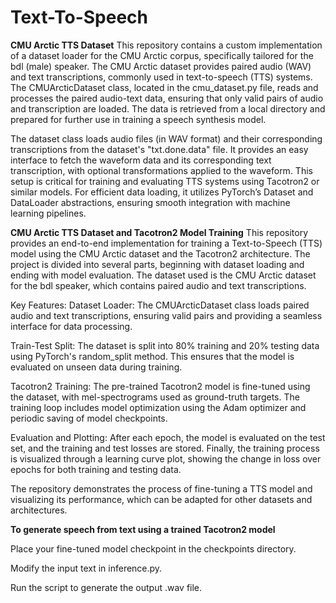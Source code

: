# Text-To-Speech

**CMU Arctic TTS Dataset**
This repository contains a custom implementation of a dataset loader for the CMU Arctic corpus, specifically tailored for the bdl (male) speaker. The CMU Arctic dataset provides paired audio (WAV) and text transcriptions, commonly used in text-to-speech (TTS) systems. The CMUArcticDataset class, located in the cmu_dataset.py file, reads and processes the paired audio-text data, ensuring that only valid pairs of audio and transcription are loaded. The data is retrieved from a local directory and prepared for further use in training a speech synthesis model.

The dataset class loads audio files (in WAV format) and their corresponding transcriptions from the dataset's "txt.done.data" file. It provides an easy interface to fetch the waveform data and its corresponding text transcription, with optional transformations applied to the waveform. This setup is critical for training and evaluating TTS systems using Tacotron2 or similar models. For efficient data loading, it utilizes PyTorch’s Dataset and DataLoader abstractions, ensuring smooth integration with machine learning pipelines.


**CMU Arctic TTS Dataset and Tacotron2 Model Training**
This repository provides an end-to-end implementation for training a Text-to-Speech (TTS) model using the CMU Arctic dataset and the Tacotron2 architecture. The project is divided into several parts, beginning with dataset loading and ending with model evaluation. The dataset used is the CMU Arctic dataset for the bdl speaker, which contains paired audio and text transcriptions.

Key Features:
Dataset Loader: The CMUArcticDataset class loads paired audio and text transcriptions, ensuring valid pairs and providing a seamless interface for data processing.

Train-Test Split: The dataset is split into 80% training and 20% testing data using PyTorch's random_split method. This ensures that the model is evaluated on unseen data during training.

Tacotron2 Training: The pre-trained Tacotron2 model is fine-tuned using the dataset, with mel-spectrograms used as ground-truth targets. The training loop includes model optimization using the Adam optimizer and periodic saving of model checkpoints.

Evaluation and Plotting: After each epoch, the model is evaluated on the test set, and the training and test losses are stored. Finally, the training process is visualized through a learning curve plot, showing the change in loss over epochs for both training and testing data.

The repository demonstrates the process of fine-tuning a TTS model and visualizing its performance, which can be adapted for other datasets and architectures.



**To generate speech from text using a trained Tacotron2 model**

Place your fine-tuned model checkpoint in the checkpoints directory.

Modify the input text in inference.py.

Run the script to generate the output .wav file.
